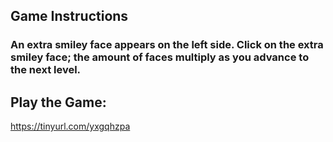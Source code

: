<h2>Game Instructions</h2>

<h3>An extra smiley face appears on the left side. Click on the extra smiley face; the amount of faces multiply as you advance to the next level.</h3>

<h2>Play the Game:</h2>

https://tinyurl.com/yxgqhzpa
